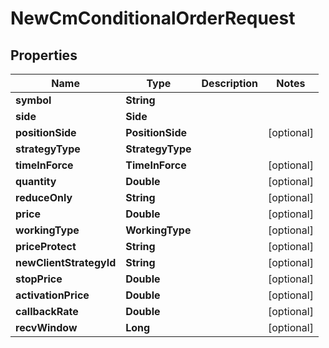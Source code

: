 

# NewCmConditionalOrderRequest


## Properties

| Name | Type | Description | Notes |
|------------ | ------------- | ------------- | -------------|
|**symbol** | **String** |  |  |
|**side** | **Side** |  |  |
|**positionSide** | **PositionSide** |  |  [optional] |
|**strategyType** | **StrategyType** |  |  |
|**timeInForce** | **TimeInForce** |  |  [optional] |
|**quantity** | **Double** |  |  [optional] |
|**reduceOnly** | **String** |  |  [optional] |
|**price** | **Double** |  |  [optional] |
|**workingType** | **WorkingType** |  |  [optional] |
|**priceProtect** | **String** |  |  [optional] |
|**newClientStrategyId** | **String** |  |  [optional] |
|**stopPrice** | **Double** |  |  [optional] |
|**activationPrice** | **Double** |  |  [optional] |
|**callbackRate** | **Double** |  |  [optional] |
|**recvWindow** | **Long** |  |  [optional] |



